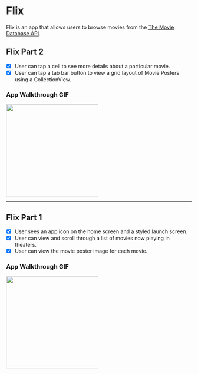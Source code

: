 # Flix

Flix is an app that allows users to browse movies from the [The Movie Database API](http://docs.themoviedb.apiary.io/#).

## Flix Part 2

- [x]  User can tap a cell to see more details about a particular movie.
- [x]  User can tap a tab bar button to view a grid layout of Movie Posters using a CollectionView.

### App Walkthrough GIF

<img src="https://recordit.co/QlPXjSVy7v" width=250><br>

---

## Flix Part 1

- [x]  User sees an app icon on the home screen and a styled launch screen.
- [x]  User can view and scroll through a list of movies now playing in theaters.
- [x]  User can view the movie poster image for each movie.

### App Walkthrough GIF

<img src="http://g.recordit.co/bMLl14MeFI.gif" width=250><br>
